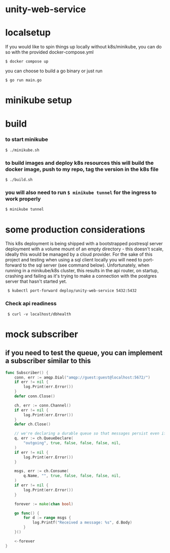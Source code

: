 # unity-web-service

# localsetup
If you would like to spin things up locally without k8s/minikube, you can do so with the provided docker-compose.yml
```
$ docker compose up
```
you can choose to build a go binary or just run 
```
$ go run main.go
```

# minikube setup
# build
### to start minikube
```
$ ./minikube.sh
```

### to build images and deploy k8s resources this will build the docker image, push to my repo, tag the version in the k8s file
```
$ ./build.sh
```

### you will also need to run `$ minikube tunnel` for the ingress to work properly
```
$ minikube tunnel
```
# some production considerations
This k8s deployment is being shipped with a bootstrapped postresql server deployment with a volume mount of an empty directory - this doesn't scale, ideally this would be managed by a cloud provider. For the sake of this project and testing when using a sql client locally you will need to port-forward to the sql server (see command below). Unfortunately, when running in a minikube/k8s cluster, this results in the api router, on startup, crashing and failing as it's trying to make a connection with the postgres server that hasn't started yet.
```
 $ kubectl port-forward deploy/unity-web-service 5432:5432
```

### Check api readiness
```
 $ curl -v localhost/dbhealth
```

# mock subscriber
## if you need to test the queue, you can implement a subscriber similar to this

```go
func Subscriber() {
	conn, err := amqp.Dial("amqp://guest:guest@localhost:5672/")
	if err != nil {
		log.Print(err.Error())
	}
	defer conn.Close()

	ch, err := conn.Channel()
	if err != nil {
		log.Print(err.Error())
	}
	defer ch.Close()

	// we're declaring a durable queue so that messages persist even if subscribers aren't listening
	q, err := ch.QueueDeclare(
		"outgoing", true, false, false, false, nil,
	)
	if err != nil {
		log.Print(err.Error())
	}

	msgs, err := ch.Consume(
		q.Name, "", true, false, false, false, nil,
	)
	if err != nil {
		log.Print(err.Error())
	}

	forever := make(chan bool)

	go func() {
		for d := range msgs {
			log.Printf("Received a message: %s", d.Body)
		}
	}()

	<-forever
}
```